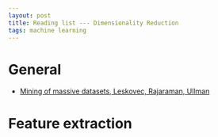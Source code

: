 ```yaml
---
layout: post
title: Reading list --- Dimensionality Reduction
tags: machine learning 
---
```


# General 

- [Mining of massive datasets, Leskovec, Rajaraman, Ullman](https://books.google.co.uk/books/about/Mining_of_Massive_Datasets.html?id=16YaBQAAQBAJ&hl=en)

# Feature extraction
